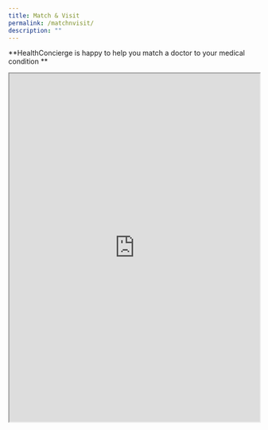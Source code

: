 ```yaml
---
title: Match & Visit
permalink: /matchnvisit/
description: ""
---
```

**HealthConcierge is happy to help you match a doctor to your medical condition **

<iframe src="https://www.checkfirst.gov.sg/c/quiz" style="width:100%;height:700px"></iframe>